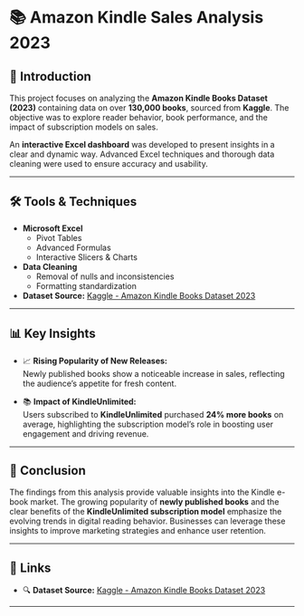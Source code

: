# 📚 Amazon Kindle Sales Analysis 2023

## 📌 Introduction

This project focuses on analyzing the **Amazon Kindle Books Dataset (2023)** containing data on over **130,000 books**, sourced from **Kaggle**. The objective was to explore reader behavior, book performance, and the impact of subscription models on sales.

An **interactive Excel dashboard** was developed to present insights in a clear and dynamic way. Advanced Excel techniques and thorough data cleaning were used to ensure accuracy and usability.

---

## 🛠️ Tools & Techniques

- **Microsoft Excel**  
  - Pivot Tables  
  - Advanced Formulas 
  - Interactive Slicers & Charts  
- **Data Cleaning**  
  - Removal of nulls and inconsistencies  
  - Formatting standardization  
- **Dataset Source:** [Kaggle - Amazon Kindle Books Dataset 2023](https://www.kaggle.com/) 

---

## 📊 Key Insights

- 📈 **Rising Popularity of New Releases:**  
  Newly published books show a noticeable increase in sales, reflecting the audience’s appetite for fresh content.

- 📚 **Impact of KindleUnlimited:**  
  Users subscribed to **KindleUnlimited** purchased **24% more books** on average, highlighting the subscription model’s role in boosting user engagement and driving revenue.

---


## 📎 Conclusion

The findings from this analysis provide valuable insights into the Kindle e-book market. The growing popularity of **newly published books** and the clear benefits of the **KindleUnlimited subscription model** emphasize the evolving trends in digital reading behavior. Businesses can leverage these insights to improve marketing strategies and enhance user retention.

---

## 🔗 Links

- 🔍 **Dataset Source:** [Kaggle - Amazon Kindle Books Dataset 2023](https://www.kaggle.com/)  


---

